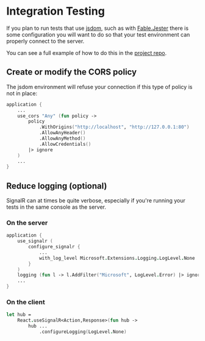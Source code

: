 # Integration Testing

If you plan to run tests that use [jsdom](https://github.com/jsdom/jsdom),
such as with [Fable.Jester](https://github.com/Shmew/Fable.Jester/) there is
some configuration you will want to do so that your test environment can 
properly connect to the server.

You can see a full example of how to do this in the [project repo](https://github.com/Shmew/Fable.SignalR/tree/master/tests).

## Create or modify the CORS policy

The jsdom environment will refuse your connection if this type of policy is
not in place:

```fsharp
application {
    ...
    use_cors "Any" (fun policy -> 
        policy
            .WithOrigins("http://localhost", "http://127.0.0.1:80")
            .AllowAnyHeader()
            .AllowAnyMethod()
            .AllowCredentials()
        |> ignore
    )
    ...
}
```

## Reduce logging (optional)

SignalR can at times be quite verbose, especially if you're running
your tests in the same console as the server.

### On the server

```fsharp
application {
    use_signalr (
        configure_signalr {
            ...
            with_log_level Microsoft.Extensions.Logging.LogLevel.None
        }
    )
    logging (fun l -> l.AddFilter("Microsoft", LogLevel.Error) |> ignore)
    ...
}
```

### On the client

```fsharp
let hub =
    React.useSignalR<Action,Response>(fun hub -> 
        hub ...
            .configureLogging(LogLevel.None)
```
